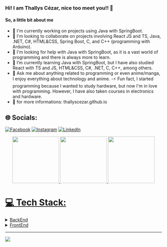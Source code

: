 ### Hi! I am Thallys Cézar, nice too meet you!! 👋
#### So, a little bit about me

- 🔭 I'm currently working on projects using Java with SpringBoot.
- 👯 I'm looking to collaborate on projects involving React JS and TS, Java, .NET, C#, HTML&CSS, Spring Boot, C, and C++ (programming with Arduino).
- 🤝 I'm looking for help with Java with SpringBoot, as it is a vast world of programming and there is always more to learn.
- 🌱 I’m currently learning Java with SpringBoot, but I have also studied React with TS and JS, HTML&CSS, C#, .NET, C, C++, among others.
- 💬 Ask me about anything related to programming or even anime/manga, I enjoy everything about technology and anime.
-⚡ Fun fact, I started programming because I wanted to study hardware, but now I'm in love with programming. However, I have also taken courses in electronics and hardware.<br>
- :star_struck: for more informations: thallyscezar.github.io
## 🌐 Socials:
[![Facebook](https://img.shields.io/badge/Facebook-%231877F2.svg?logo=Facebook&logoColor=white)](https://facebook.com/ThallysCezar) [![Instagram](https://img.shields.io/badge/Instagram-%23E4405F.svg?logo=Instagram&logoColor=white)](https://instagram.com/ThallysCezar) [![LinkedIn](https://img.shields.io/badge/LinkedIn-%230077B5.svg?logo=linkedin&logoColor=white)](https://linkedin.com/in/ThallysCezar) 

<div align="center">
  <a href="https://github.com/thallyscezar">
  <img height="150em" src="https://github-readme-stats.vercel.app/api?username=ThallysCezar&theme=dark&hide_border=false&include_all_commits=false&count_private=false"/>
  <img height="150em" src="https://github-readme-streak-stats.herokuapp.com/?user=ThallysCezar&theme=dark&hide_border=false"/>
  <img height="150em" src="https://github-readme-stats.vercel.app/api/top-langs/?username=ThallysCezar&theme=dark&hide_border=false&include_all_commits=false&count_private=false&layout=compact"/>
</div>
    

# 💻 Tech Stack:
<details>
  <br>
  <summary>BackEnd</summary>
  
   ![Java](https://img.shields.io/badge/java-%23ED8B00.svg?style=for-the-badge&logo=java&logoColor=white)
   ![Quarkus](https://img.shields.io/badge/quarkus-%23000.svg?style=for-the-badge&logo=quarkus&logoColor=blue&color=white)
   ![Spring](https://img.shields.io/badge/spring-%236DB33F.svg?style=for-the-badge&logo=spring&logoColor=black)
   ![C#](https://img.shields.io/badge/c%23-%23239120.svg?style=for-the-badge&logo=c-sharp&logoColor=white)
   ![.Net](https://img.shields.io/badge/.NET-5C2D91?style=for-the-badge&logo=.net&logoColor=white)
   ![C](https://img.shields.io/badge/c-%2300599C.svg?style=for-the-badge&logo=c&logoColor=white)
   ![C++](https://img.shields.io/badge/c++-%2300599C.svg?style=for-the-badge&logo=c%2B%2B&logoColor=white)
   ![Arduino](https://img.shields.io/badge/-Arduino-00979D?style=for-the-badge&logo=Arduino&logoColor=white)
   ![TypeScript](https://img.shields.io/badge/typescript-%23007ACC.svg?style=for-the-badge&logo=typescript&logoColor=white)
   ![MySQL](https://img.shields.io/badge/mysql-%2300f.svg?style=for-the-badge&logo=mysql&logoColor=white)
   ![Postgres](https://img.shields.io/badge/postgres-%23316192.svg?style=for-the-badge&logo=postgresql&logoColor=white)
   ![SqlServer](https://img.shields.io/badge/Microsoft_SQL_Server-CC2927?style=for-the-badge&logo=postgresql&logoColor=white)
  
</details>
<details>
  <br>
  <summary>FrontEnd</summary>

   ![JavaScript](https://img.shields.io/badge/javascript-%23323330.svg?style=for-the-badge&logo=javascript&logoColor=%23F7DF1E)
   ![CSS3](https://img.shields.io/badge/css3-%231572B6.svg?style=for-the-badge&logo=css3&logoColor=white)
   ![HTML5](https://img.shields.io/badge/html5-%23E34F26.svg?style=for-the-badge&logo=html5&logoColor=white)
   ![Angular](https://img.shields.io/badge/angular-%23DD0031.svg?style=for-the-badge&logo=angular&logoColor=white)
   ![Angular.js](https://img.shields.io/badge/angular.js-%23E23237.svg?style=for-the-badge&logo=angularjs&logoColor=white)
   ![Chart.js](https://img.shields.io/badge/chart.js-F5788D.svg?style=for-the-badge&logo=chart.js&logoColor=white)
   ![Bootstrap](https://img.shields.io/badge/bootstrap-%23563D7C.svg?style=for-the-badge&logo=bootstrap&logoColor=white)
   ![Netlify](https://img.shields.io/badge/netlify-%23000000.svg?style=for-the-badge&logo=netlify&logoColor=#00C7B7)
   ![React](https://img.shields.io/badge/react-%2320232a.svg?style=for-the-badge&logo=react&logoColor=%2361DAFB)
   ![TailwindCSS](https://img.shields.io/badge/tailwindcss-%2338B2AC.svg?style=for-the-badge&logo=tailwind-css&logoColor=white)
  
</details>

---
[![](https://visitcount.itsvg.in/api?id=ThallysCézar&icon=0&color=0)](https://visitcount.itsvg.in)

<!-- Proudly created with GPRM ( https://gprm.itsvg.in ) -->
